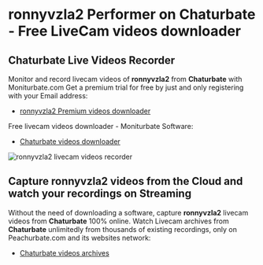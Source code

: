# ronnyvzla2 Performer on Chaturbate - Free LiveCam videos downloader

## Chaturbate Live Videos Recorder

Monitor and record livecam videos of **ronnyvzla2** from **Chaturbate** with Moniturbate.com
Get a premium trial for free by just and only registering with your Email address:
* [ronnyvzla2 Premium videos downloader](https://moniturbate.com/request-demo-licence-key.html)

Free livecam videos downloader - Moniturbate Software:
* [Chaturbate videos downloader](https://moniturbate.com/moniturbate-download-software.html)

![ronnyvzla2 livecam videos recorder](https://peachurnet.com/templates/moniturbate-software.png)


## Capture ronnyvzla2 videos from the Cloud and watch your recordings on Streaming

Without the need of downloading a software, capture **ronnyvzla2** livecam videos from **Chaturbate** 100% online.
Watch Livecam archives from **Chaturbate** unlimitedly from thousands of existing recordings, only on Peachurbate.com and its websites network:
* [Chaturbate videos archives](https://peachurnet.com/)
